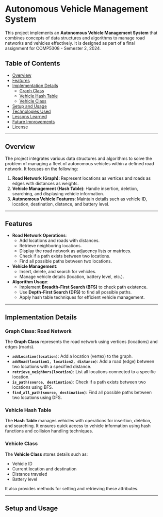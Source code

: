 # Autonomous Vehicle Management System

This project implements an **Autonomous Vehicle Management System** that combines concepts of data structures and algorithms to manage road networks and vehicles effectively. It is designed as part of a final assignment for COMP5008 - Semester 2, 2024.

## Table of Contents
- [Overview](#overview)
- [Features](#features)
- [Implementation Details](#implementation-details)
  - [Graph Class](#graph-class-road-network)
  - [Vehicle Hash Table](#vehicle-hash-table)
  - [Vehicle Class](#vehicle-class)
- [Setup and Usage](#setup-and-usage)
- [Technologies Used](#technologies-used)
- [Lessons Learned](#lessons-learned)
- [Future Improvements](#future-improvements)
- [License](#license)

---

## Overview
The project integrates various data structures and algorithms to solve the problem of managing a fleet of autonomous vehicles within a defined road network. It focuses on the following:
1. **Road Network (Graph)**: Represent locations as vertices and roads as edges with distances as weights.
2. **Vehicle Management (Hash Table)**: Handle insertion, deletion, searching, and displaying vehicle information.
3. **Autonomous Vehicle Features**: Maintain details such as vehicle ID, location, destination, distance, and battery level.

---

## Features
- **Road Network Operations**:
  - Add locations and roads with distances.
  - Retrieve neighboring locations.
  - Display the road network as adjacency lists or matrices.
  - Check if a path exists between two locations.
  - Find all possible paths between two locations.
- **Vehicle Management**:
  - Insert, delete, and search for vehicles.
  - Manage vehicle details (location, battery level, etc.).
- **Algorithm Usage**:
  - Implement **Breadth-First Search (BFS)** to check path existence.
  - Use **Depth-First Search (DFS)** to find all possible paths.
  - Apply hash table techniques for efficient vehicle management.

---

## Implementation Details

### Graph Class: Road Network
The **Graph Class** represents the road network using vertices (locations) and edges (roads).
- **`addLocation(location)`**: Add a location (vertex) to the graph.
- **`addRoad(location1, location2, distance)`**: Add a road (edge) between two locations with a specified distance.
- **`retrieve_neighbors(location)`**: List all locations connected to a specific location.
- **`is_path(source, destination)`**: Check if a path exists between two locations using BFS.
- **`find_all_path(source, destination)`**: Find all possible paths between two locations using DFS.

### Vehicle Hash Table
The **Hash Table** manages vehicles with operations for insertion, deletion, and searching. It ensures quick access to vehicle information using hash functions and collision handling techniques.

### Vehicle Class
The **Vehicle Class** stores details such as:
- Vehicle ID
- Current location and destination
- Distance traveled
- Battery level

It also provides methods for setting and retrieving these attributes.

---

## Setup and Usage

